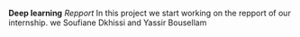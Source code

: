 **Deep learning**
*Repport*
In this project we start working on the repport of our internship.
we Soufiane Dkhissi and Yassir Bousellam 
